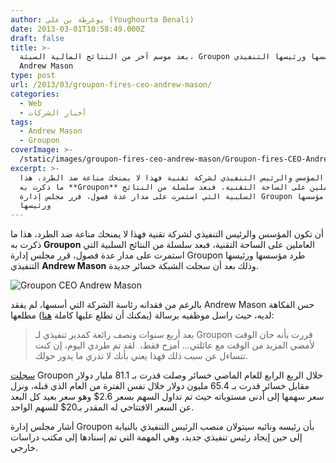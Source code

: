 ```yaml
---
author: يوغرطة بن علي (Youghourta Benali)
date: 2013-03-01T10:58:49.000Z
draft: false
title: >-
  بعد موسم آخر من النتائج المالية السيئة، Groupon تطرد مؤسسها ورئيسها التنفيذي
  Andrew Mason
type: post
url: /2013/03/groupon-fires-ceo-andrew-mason/
categories:
  - Web
  - أخبار الشركات
tags:
  - Andrew Mason
  - Groupon
coverImage: >-
  /static/images/groupon-fires-ceo-andrew-mason/Groupon-fires-CEO-Andrew-Mason.jpg
excerpt: >-
  أن تكون المؤسس والرئيس التنفيذي لشركة تقنية فهذا لا يمنحك مناعة ضد الطرد، هذا
  ما ذكرت به **Groupon** العاملين على الساحة التقنية، فبعد سلسلة من النتائج
  السلبية التي استمرت على مدار عدة فصول، قرر مجلس إدارة Groupon طرد مؤسسها
  ورئيسها
---
```

أن تكون المؤسس والرئيس التنفيذي لشركة تقنية فهذا لا يمنحك مناعة ضد الطرد، هذا ما ذكرت به **Groupon** العاملين على الساحة التقنية، فبعد سلسلة من النتائج السلبية التي استمرت على مدار عدة فصول، قرر مجلس إدارة Groupon طرد مؤسسها ورئيسها التنفيذي **Andrew Mason** وذلك بعد أن سجلت الشبكة خسائر جديدة.

![Groupon CEO Andrew Mason](/static/images/groupon-fires-ceo-andrew-mason/Groupon-fires-CEO-Andrew-Mason.jpg)

بالرغم من فقدانه رئاسة الشركة التي أسسها، لم يفقد Andrew Mason حس الفكاهة لديه، حيث راسل موظفيه برسالة (يمكنك أن تطلع عليها كاملة [هنا](http://news.cnet.com/8301-1001\_3-57571934-92/former-groupon-ceo-leaks-outgoing-memo-i-was-fired-today/)) مطلعها:

> بعد أربع سنوات ونصف رائعة كمدير تنفيذي لـ Groupon قررت بأنه حان الوقت لأمضي المزيد من الوقت مع عائلتي... أمزح فقط،  لقد تم طردي اليوم، إن كنت تتساءل عن سبب ذلك فهذا يعني بأنك لا تدري ما يدور حولك.

[سجلت](http://files.shareholder.com/downloads/AMDA-E2NTR/2345238693x0x639149/9fe8bda7-ab63-41a9-89c7-a15ea221526a/5.1\_4Q12\_Earnings_Slides\_-\_FINAL.pdf) Groupon خلال الربع الرابع للعام الماضي خسائر وصلت قدرت بـ 81.1 مليار دولار مقابل خسائر قدرت بـ 65.4 مليون دولار خلال نفس الفترة من العام الذي قبله، ونزل سعر سهمها إلى أدنى مستوياته حيث تم تداول السهم بسعر 2.6$ وهو سعر بعيد كل البعد عن السعر الافتتاحي له المقدر بـ20$ للسهم الواحد.

أشار مجلس إدارة Groupon بأن رئيسه ونائبه سيتولان منصب الرئيس التنفيذي بالنيابة إلى حين إيجاد رئيس تنفيذي جديد، وهي المهمة التي تم إسنادها إلى مكتب دراسات خارجي.
